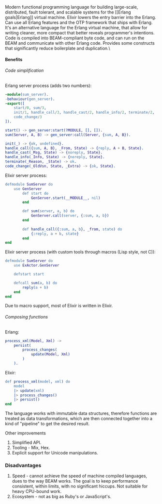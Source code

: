 Modern functional programming language for building large-scale, distributed, fault tolerant, and scalable systems for the [[Erlang goals|Erlang]] virtual machine. Elixir lowers the entry barrier into the Erlang. Can use all Erlang features and the OTP framework that ships with Erlang.
It's an alternative language for the Erlang virtual machine, that allow for writing cleaner, more compact that better reveals programmer's intentions.
Code is compiled into BEAM-compliant byte code, and can run on the BEAM and communicate with other Erlang code. Provides some constructs that significantly reduce boilerplate and duplication.\

#### Benefits
###### Code simplification
Erlang server process (adds two numbers):
```erlang
-module(sum_server).
-behaviour(gen_server).
-export([
	start/0, sum/3,
	init/1, handle_call/3, handle_cast/2, handle_info/2, terminate/2,
	code_change/3
]).

start() -> gen_server:start(?MODULE, [], []).
sum(Server, A, B) -> gen_server:call(Server, {sum, A, B}).

init(_) -> {ok, undefined}.
handle_call({sum, A, B}, _From, State) -> {reply, A + B, State}.
handle_cast(_Msg, State) -> {noreply, State}.
handle_info(_Info, State) -> {noreply, State}.
terminate(_Reason, _State) -> ok.
code_change(_OldVsn, State, _Extra) -> {ok, State}.
```

Elixir server process:
```erlang
defmodule SumServer do
	use GenServer
		def start do
			GenServer.start(__MODULE__, nil)
		end

		def sum(server, a, b) do
			GenServer.call(server, {:sum, a, b})
		end
	
		def handle_call({:sum, a, b}, _from, state) do
			{:reply, a + b, state}
		end
end
```

Elixir server process (with custom tools through macros (Lisp style, not C)):
```erlang
defmodule SumServer do
	use ExActor.GenServer

	defstart start

	defcall sum(a, b) do
		reply(a + b)
	end
end
```

Due to macro support, most of Elixir is written in Elixir.
###### Composing functions
Erlang:
```erlang
process_xml(Model, Xml) ->
	persist(
		process_changes(
			update(Model, Xml)
		)
	).
```
Elixir:
```erlang
def process_xml(model, xml) do
	model
	|> update(xml)
	|> process_changes()
	|> persist()
end
```
The language works with immutable data structures, therefore functions are treated as data transformations, which are then connected together into a kind of "pipeline" to get the desired result.

Other improvements
1. Simplified API.
2. Tooling - Mix, Hex.
3. Explicit support for Unicode manipulations.
### Disadvantages
1. Speed - cannot achieve the speed of machine compiled languages, dues to the way BEAM works. The goal is to keep performance consistent, within limits, with no significant hiccups. Not suitable for heavy CPU-bound work.
2. Ecosystem - not as big as Ruby's or JavaScript's.